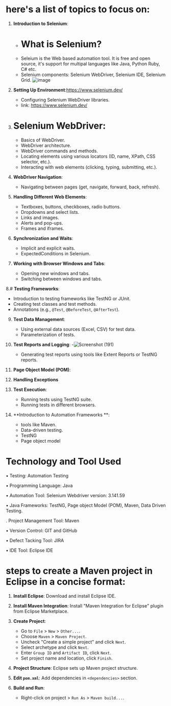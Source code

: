 # here's a list of topics to focus on:

1. **Introduction to Selenium**:
   - # What is Selenium?
   - Seleium is the Web based automation tool. It is free and open source, it's support for multipal languages like Java, Python Ruby, C# etc.
   - Selenium components: Selenium WebDriver, Selenium IDE, Selenium Grid. ![image](https://github.com/ajaygujjar424/Automation-Frame-works/assets/127547339/c2de4935-5fd1-41b7-a3b8-2aff40fd390c)


2. **Setting Up Environment**:https://www.selenium.dev/
   - Configuring Selenium WebDriver libraries.
   - link: https://www.selenium.dev/

3. # **Selenium WebDriver**:
   - Basics of WebDriver.
   - WebDriver architecture.
   - WebDriver commands and methods.
   - Locating elements using various locators (ID, name, XPath, CSS selector, etc.).
   - Interacting with web elements (clicking, typing, submitting, etc.).

4. **WebDriver Navigation**:
   - Navigating between pages (get, navigate, forward, back, refresh).

5. **Handling Different Web Elements**:
   - Textboxes, buttons, checkboxes, radio buttons.
   - Dropdowns and select lists.
   - Links and images.
   - Alerts and pop-ups.
   - Frames and iframes.

6. **Synchronization and Waits**:
   - Implicit and explicit waits.
   - ExpectedConditions in Selenium.

7. **Working with Browser Windows and Tabs**:
   - Opening new windows and tabs.
   - Switching between windows and tabs.

8.#  **Testing Frameworks**:
   - Introduction to testing frameworks like TestNG or JUnit.
   - Creating test classes and test methods.
   - Annotations (e.g., `@Test`, `@BeforeTest`, `@AfterTest`).

9. **Test Data Management**:
   - Using external data sources (Excel, CSV) for test data.
   - Parameterization of tests.

10. **Test Reports and Logging**:
    -![Screenshot (191)](https://github.com/ajaygujjar424/Automation-Frame-works/assets/127547339/221358ca-4327-49bf-a871-2385c5d47681)

    - Generating test reports using tools like Extent Reports or TestNG reports.

11. **Page Object Model (POM)**:

12. **Handling Exceptions**

13. **Test Execution**:
    - Running tests using TestNG suite.
    - Running tests in different browsers.

14. **Introduction to Automation Frameworks **:
    - tools like Maven.
    - Data-driven testing.
    - TestNG
    - Page object model
   

# Technology and Tool Used

• Testing: Automation Testing

•	Programming Language: Java

•	Automation Tool: Selenium Webdriver version: 3.141.59

•	Java Frameworks: TestNG, Page object Model (POM), Maven, Data Driven Testing.

. Project Management Tool: Maven

•	Version Control: GIT and GitHub

•	Defect Tacking Tool: JIRA

•	IDE Tool: Eclipse IDE


# steps to create a Maven project in Eclipse in a concise format:

1. **Install Eclipse**: Download and install Eclipse IDE.

2. **Install Maven Integration**: Install "Maven Integration for Eclipse" plugin from Eclipse Marketplace.

3. **Create Project**:
   - Go to `File` > `New` > `Other...`.
   - Choose `Maven` > `Maven Project`.
   - Uncheck "Create a simple project" and click `Next`.
   - Select archetype and click `Next`.
   - Enter `Group ID` and `Artifact ID`, click `Next`.
   - Set project name and location, click `Finish`.

4. **Project Structure**: Eclipse sets up Maven project structure.

5. **Edit `pom.xml`**: Add dependencies in `<dependencies>` section.

6. **Build and Run**:
   - Right-click on project > `Run As` > `Maven build...`.
